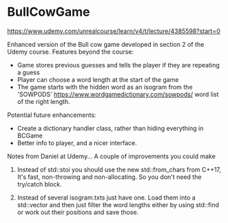 # BullCowGame

https://www.udemy.com/unrealcourse/learn/v4/t/lecture/4385598?start=0

Enhanced version of the Bull cow game developed in section 2 of the Udemy course. Features beyond the course:
- Game stores previous guesses and tells the player if they are repeating a guess
- Player can choose a word length at the start of the game
- The game starts with the hidden word as an isogram from the 'SOWPODS' https://www.wordgamedictionary.com/sowpods/ word list of the right length.

Potential future enhancements:
- Create a dictionary handler class, rather than hiding everything in BCGame
- Better info to player, and a nicer interface. 

Notes from Daniel at Udemy... 
A couple of improvements you could make

1. Instead of std::stoi you should use the new std::from_chars from C++17, It's fast, non-throwing and non-allocating. So you don't need the try/catch block.

2. Instead of several isogram.txts just have one. Load them into a std::vector and then just filter the word lengths either by using std::find or work out their positions and save those.
